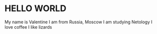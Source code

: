 # HELLO WORLD

My name is Valentine
I am from Russia, Moscow
I am studying Netology
I love coffee
I like lizards
